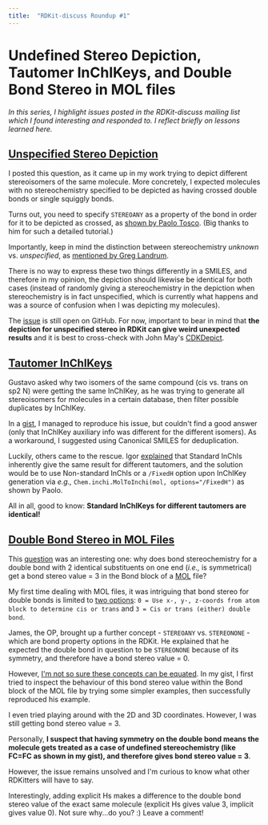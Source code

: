 ```yaml
---
title:  "RDKit-discuss Roundup #1"
---
```


# Undefined Stereo Depiction, Tautomer InChIKeys, and Double Bond Stereo in MOL files


*In this series, I highlight issues posted in the RDKit-discuss mailing list which I found interesting and responded to. I reflect briefly on lessons learned here.*

## [Unspecified Stereo Depiction](https://sourceforge.net/p/rdkit/mailman/rdkit-discuss/thread/CAJ8mGGc6F9GCJLdocXyGnL176w6SoMx9AaAQkN-s-VAKCNQ%2B%2BA%40mail.gmail.com/#msg37134294)

I posted this question, as it came up in my work trying to depict different stereoisomers of the same molecule. More concretely, I expected molecules with no stereochemistry specified to be depicted as having crossed double bonds or single squiggly bonds.

Turns out, you need to specify `STEREOANY` as a property of the bond in order for it to be depicted as crossed, as [shown by Paolo Tosco](https://gist.github.com/ptosco/1e1c23ad24c90444993fa1db21ccb48b). (Big thanks to him for such a detailed tutorial.)

Importantly, keep in mind the distinction between stereochemistry *unknown* vs. *unspecified*, as [mentioned by Greg Landrum](https://sourceforge.net/p/rdkit/mailman/message/37133311/). 

There is no way to express these two things differently in a SMILES, and therefore in my opinion, the depiction should likewise be identical for both cases (instead of randomly giving a stereochemistry in the depiction when stereochemistry is in fact unspecified, which is currently what happens and was a source of confusion when I was depicting my molecules). 

The [issue](https://github.com/rdkit/rdkit/issues/3514) is still open on GitHub. For now, important to bear in mind that **the depiction for unspecified stereo in RDKit can give weird unexpected results** and it is best to cross-check with John May's [CDKDepict](https://www.simolecule.com/cdkdepict/depict.html).



## [Tautomer InChIKeys](https://sourceforge.net/p/rdkit/mailman/rdkit-discuss/thread/8c788ed317044ed4addd6c3e398f7e7e%40uni.lu/#msg37136381)

Gustavo asked why two isomers of the same compound (cis vs. trans on sp2 N) were getting the same InChIKey, as he was trying to generate all stereoisomers for molecules in a certain database, then filter possible duplicates by InChIKey.

In a [gist](https://gist.github.com/adelenelai/59a8794e1f030941c19bcb50aa8adf3f), I managed to reproduce his issue, but couldn't find a good answer (only that InChIKey auxiliary info was different for the different isomers). As a workaround, I suggested using Canonical SMILES for deduplication.

Luckily, others came to the rescue. Igor [explained](https://sourceforge.net/p/rdkit/mailman/message/37140802/) that Standard InChIs inherently give the same result for different tautomers, and the solution would be to use Non-standard InChIs or a `/FixedH` option upon InChIKey generation via *e.g.,* `Chem.inchi.MolToInchi(mol, options="/FixedH")` as shown by Paolo.

All in all, good to know: **Standard InChIKeys for different tautomers are identical!**




## [Double Bond Stereo in MOL Files](https://sourceforge.net/p/rdkit/mailman/rdkit-discuss/thread/12bdb6abf1d849229b329f1e16ec088c%40uni.lu/#msg37186672)

This [question](https://sourceforge.net/p/rdkit/mailman/rdkit-discuss/thread/12bdb6abf1d849229b329f1e16ec088c%40uni.lu/#msg37186672) was an interesting one: why does bond stereochemistry for a double bond with 2 identical substituents on one end (*i.e.,* is symmetrical) get a bond stereo value = 3 in the Bond block of a [MOL](https://chem.libretexts.org/Courses/University_of_Arkansas_Little_Rock/ChemInformatics_(2017)%3A_Chem_4399%2F%2F5399/2.2%3A_Chemical_Representations_on_Computer%3A_Part_II/2.2.2%3A_Anatomy_of_a_MOL_file) file?

My first time dealing with MOL files, it was intriguing that bond stereo for double bonds is limited to [two options](https://www.daylight.com/meetings/mug05/Kappler/ctfile.pdf): `0 = Use x-, y-, z-coords from atom block to determine cis or trans` and `3 = Cis or trans (either) double bond`.

James, the OP, brought up a further concept - `STEREOANY` vs. `STEREONONE` - which are bond property options in the RDKit. He explained that he expected the double bond in question to be `STEREONONE` because of its symmetry, and therefore have a bond stereo value = 0.

However, [I'm not so sure these concepts can be equated](https://gist.github.com/adelenelai/0e2c4c90f33bac9197d7a11495b4f164). In my gist, I first tried to inspect the behaviour of this bond stereo value within the Bond block of the MOL file by trying some simpler examples, then successfully reproduced his example. 

I even tried playing around with the 2D and 3D coordinates. However, I was still getting bond stereo value = 3.

Personally, **I suspect that having symmetry on the double bond means the molecule gets treated as a case of undefined stereochemistry (like FC=FC as shown in my gist), and therefore gives bond stereo value = 3**. 

However, the issue remains unsolved and I'm curious to know what other RDKitters will have to say.

Interestingly, adding explicit Hs makes a difference to the double bond stereo value of the exact same molecule (explicit Hs gives value 3, implicit gives value 0). Not sure why...do you? :) Leave a comment!




















 




